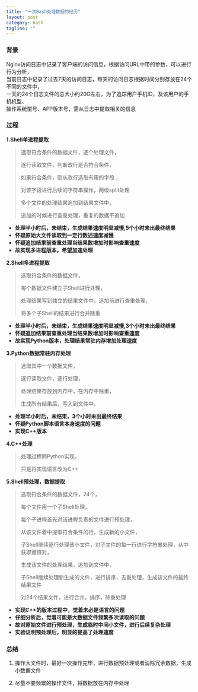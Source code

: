 ```yaml
---
title: "一次Bash处理数据的经历"
layout: post
category: bash
tagline: ""
---
```




### 背景

Nginx访问日志中记录了客户端的访问信息，根据访问URL中带的参数，可以进行行为分析，  
当前日志中记录了过去7天的访问日志，每天的访问日志根据时间分别存放在24个不同的文件中，  
一天的24个日志文件的总大小约20G左右，为了追踪用户手机ID，及该用户的手机机型、  
操作系统型号、APP版本号，需从日志中提取相关的信息


### 过程


**1.Shell单进程提取**

>	选取符合条件的数据文件，逐个处理文件，
>
>	逐行读取文件，判断改行是否符合条件，
>
>	如果符合条件，则从改行选取有用的字段；
>
>	对该字段进行后续的字符串操作，两级split处理
>
>	多个文件的处理结果追加到结果文件中，
>
>	追加的时候进行查重处理，重复的数据不追加
>

*	**处理半小时后，未结束，生成结果速度明显减慢,5个小时未出最终结果**
*	**怀疑原始大文件读取到一定行数述速度减慢**
*	**怀疑追加结果前查重处理当结果数增加时影响查重速度**
*	**故实现多进程版本，希望加速处理**

**2.Shell多进程提取**

>	选取符合条件的数据文件，
>
>	每个数据文件建立子Shell进行处理，
>
>	处理结果写到独立的结果文件中，追加前进行查重处理，
>
>	将多个子Shell的结果进行合并除重
>

*	**处理半小时后，未结束，生成结果速度明显减慢,3个小时未出最终结果**
*	**怀疑追加结果前查重处理当结果数增加时影响查重速度**
*	**故实现Python版本，处理结果常驻内存增加处理速度**

**3.Python数据常驻内存处理**

>
>	选取其中一个数据文件，
>
>	逐行读取文件，逐行处理，
>
>	处理结果存放到内存中，在内存中除重，
>
>	生成所有结果后，写入到文件中，
>


*	**处理半小时后，未结束，3个小时未出最终结果**
*	**怀疑Python脚本语言本身速度的问题**
*	**实现C++版本**

**4.C++处理**

>	处理过程同Python实现，
>
>	只是将实现语言改为C++
>


**5.Shell预处理，数据提取**

>	选取符合条件的数据文件，24个，
>
>	每个文件用一个子Shell处理，
>
>	每个子进程首先对该进程负责的文件进行预处理，
>
>	从该文件着中提取符合条件的行，生成新的小文件，
>
>	子Shell继续逐行处理该小文件，对子文件的每一行进行字符串处理，从中获取键值对，
>
>	生成该文件的处理结果，追加到文件中，
>
>	子Shell继续处理新生成的文件，进行排序，去重处理，生成该文件的最终结果文件
>
>	对24个结果文件，进行合并，排序，除重处理
>

*	**实现C++的版本过程中，觉着未必是语言的问题**
*	**仔细分析后，觉着可能是大数据文件频繁多次读取的问题**
*	**故对原始文件进行预处理，生成临时中间小文件，进行后续复杂处理**
*	**实验证明预处理后，明显的提高了处理速度**


### 总结


1.	操作大文件时，最好一次操作完毕，进行数据预处理或者消除冗余数据，生成小数据文件

2.	尽量不要频繁的操作文件，将数据放在内存中处理



